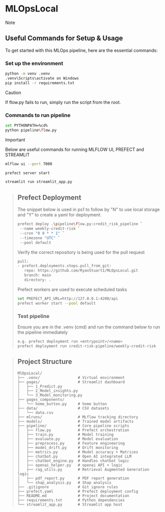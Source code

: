 # MLOpsLocal

>[!NOTE]
>
>## Useful Commands for Setup & Usage
>
>To get started with this MLOps pipeline, here are the essential commands:
>
>###
>
>###  Set up the environment
>```bash
>python -m venv .venv  
>.venv\Scripts\activate on Windows
>pip install -r requirements.txt
>```

>[!CAUTION]
>If flow.py fails to run, simply run the script from the root.
>### Commands to run pipeline
>```bash
>set PYTHONPATH=%cd%
>python pipeline\flow.py
>```

>[!IMPORTANT]
>Below are useful commands for running MLFLOW UI, PREFECT and STREAMLIT
>
>```bash
>mlflow ui --port 7000
>
>prefect server start
>
>streamlit run streamlit_app.py
>```

> ## Prefect Deployment
> The snippet below is used in ps1 to follow by "N" to use local storage and "Y" to create a yaml for deployment.
>```bash
>prefect deploy .\pipeline\flow.py:credit_risk_pipeline `
>  --name weekly-credit-risk `
>  --cron "0 9 * * 1" `
>  --timezone "UTC" `
>  --pool default
>```
> Verify the correct repository is being used for the pull request
> ```bash
> pull:
> - prefect.deployments.steps.pull_from_git:
>    repo: https://github.com/RyanStuart1/MLOpsLocal.git
>    branch: main
>    directory: .
>```
> Prefect workers are used to execute scheduled tasks
>```bash
>set PREFECT_API_URL=http://127.0.0.1:4200/api
>prefect worker start --pool default
>```
> ### Test pipeline 
> Ensure you are in the .venv (cmd) and run the command below to run the pipeline immediately
>```bash
>e.g. prefect deployment run <entrypoint>/<name>
> prefect deployment run credit-risk-pipeline/weekly-credit-risk
>```

> ## Project Structure
>```
>MlOpsLocal/
>├── .venv/                 # Virtual environment
>├── pages/                 # Streamlit dashboard
>│   ├── 1_Predict.py
>│   ├── 2_Model_insights.py
>│   └── 3_Model_monitoring.py
>├── pages_components/
>│   └── home_button.py     # home button 
>├── data/                  # CSV datasets
>│   └── data.csv
>├── mlruns/                # MLflow tracking directory
>├── models/                # Trained model artifacts
>├── pipeline/              # Core pipeline scripts
>│   ├── flow.py            # Prefect orchestration
>│   ├── train.py           # Model training
>│   ├── evaluate.py        # Model evaluation
>│   ├── preprocess.py      # Feature engineering
>│   ├── model_drift.py     # Drift monitoring
>│   ├── metrics.py         # Model accuracy + Matrices
>│   ├── chatbot.py         # Open AI integrated LLM
>│   ├── chatbot_engine.py  # Handles chatbot logic
>│   ├── openai_helper.py   # openai API + logic
>│   ├── rag_utils.py       # Retrieval Augmented Generation logic
>│   ├── pdf_report.py      # PDF report generation
>│   └── shap_analysis.py   # Shap analysis
>├── .gitignore             # Git ignore rules
>├── prefect.yaml           # Prefect deployment config
>├── README.md              # Project documentation
>├── requirements.txt       # Python dependencies
>└── streamlit_app.py       # Streamlit app host
>```